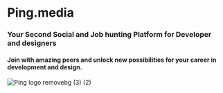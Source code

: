 
# Ping.media

### Your Second Social and Job hunting Platform for Developer and designers

#### Join with amazing peers and unlock new possibilities for your career in development and design.


![Ping logo removebg (3) (2)](https://github.com/PrashantIndurkar/ping.media/assets/32466796/e7c825d2-349b-4b03-bf11-0f66c221244a)
